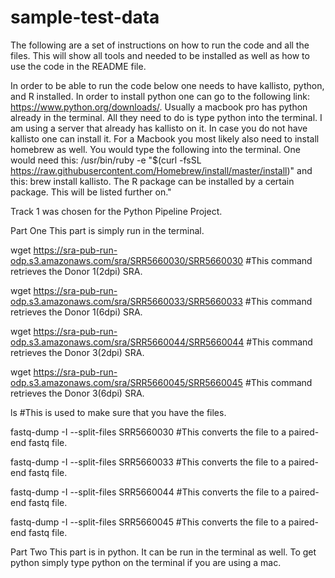 # sample-test-data
The following are a set of instructions on how to run the code and all the files.
This will show all tools and needed to be installed as well as how to use the code in the README file.

In order to be able to run the code below one needs to have kallisto, python, and R installed.
In order to install python one can go to the following link: https://www.python.org/downloads/. 
Usually a macbook pro has python already in the terminal. All they need to do is type python into the terminal.
I am using a server that already has kallisto on it. In case you do not have kallisto one can install it. 
 For a Macbook you most likely also need to install homebrew as well. You would type the following into the terminal.
 One would need this: /usr/bin/ruby -e "$(curl -fsSL https://raw.githubusercontent.com/Homebrew/install/master/install)" and 
 this: brew install kallisto. The R package can be installed by a certain package. This will be listed further on."
 

Track 1 was chosen for the Python Pipeline Project.

Part One
This part is simply run in the terminal. 

wget https://sra-pub-run-odp.s3.amazonaws.com/sra/SRR5660030/SRR5660030 #This command retrieves the Donor 1(2dpi) SRA.

wget https://sra-pub-run-odp.s3.amazonaws.com/sra/SRR5660033/SRR5660033 #This command retrieves the Donor 1(6dpi) SRA.

wget https://sra-pub-run-odp.s3.amazonaws.com/sra/SRR5660044/SRR5660044 #This command retrieves the Donor 3(2dpi) SRA.

wget https://sra-pub-run-odp.s3.amazonaws.com/sra/SRR5660045/SRR5660045 #This command retrieves the Donor 3(6dpi) SRA.

ls #This is used to make sure that you have the files.

fastq-dump -I --split-files SRR5660030 #This converts the file to a paired-end fastq file.

fastq-dump -I --split-files SRR5660033 #This converts the file to a paired-end fastq file.

fastq-dump -I --split-files SRR5660044 #This converts the file to a paired-end fastq file.

fastq-dump -I --split-files SRR5660045 #This converts the file to a paired-end fastq file.

Part Two
This part is in python. It can be run in the terminal as well. To get python simply type python on the terminal if you are using a mac.



